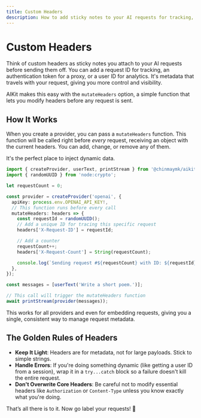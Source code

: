 ```yaml
---
title: Custom Headers
description: How to add sticky notes to your AI requests for tracking, auth, and debugging.
---
```


# Custom Headers

Think of custom headers as sticky notes you attach to your AI requests before sending them off. You can add a request ID for tracking, an authentication token for a proxy, or a user ID for analytics. It's metadata that travels with your request, giving you more control and visibility.

AIKit makes this easy with the `mutateHeaders` option, a simple function that lets you modify headers before any request is sent.

## How It Works

When you create a provider, you can pass a `mutateHeaders` function. This function will be called right before _every_ request, receiving an object with the current headers. You can add, change, or remove any of them.

It's the perfect place to inject dynamic data.

```typescript
import { createProvider, userText, printStream } from '@chinmaymk/aikit';
import { randomUUID } from 'node:crypto';

let requestCount = 0;

const provider = createProvider('openai', {
  apiKey: process.env.OPENAI_API_KEY!,
  // This function runs before every call
  mutateHeaders: headers => {
    const requestId = randomUUID();
    // Add a unique ID for tracing this specific request
    headers['X-Request-ID'] = requestId;

    // Add a counter
    requestCount++;
    headers['X-Request-Count'] = String(requestCount);

    console.log(`Sending request #${requestCount} with ID: ${requestId}`);
  },
});

const messages = [userText('Write a short poem.')];

// This call will trigger the mutateHeaders function
await printStream(provider(messages));
```

This works for all providers and even for embedding requests, giving you a single, consistent way to manage request metadata.

## The Golden Rules of Headers

- **Keep It Light**: Headers are for metadata, not for large payloads. Stick to simple strings.
- **Handle Errors**: If you're doing something dynamic (like getting a user ID from a session), wrap it in a `try...catch` block so a failure doesn't kill the entire request.
- **Don't Overwrite Core Headers**: Be careful not to modify essential headers like `Authorization` or `Content-Type` unless you know exactly what you're doing.

That’s all there is to it. Now go label your requests! 🚀
